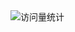 <img src="https://komarev.com/ghpvc/?username=sun0225SUN&label=Views&color=0e75b6&style=flat" alt="访问量统计" />
